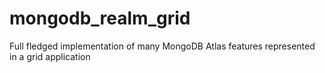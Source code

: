 # mongodb_realm_grid
Full fledged implementation of many MongoDB Atlas features represented in a grid application
